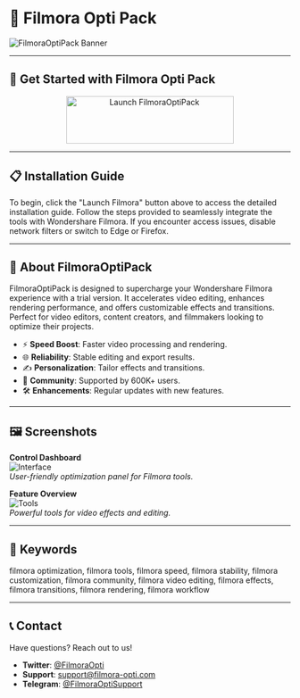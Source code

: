 # 🚀 Filmora Opti Pack

![FilmoraOptiPack Banner](https://i.ytimg.com/vi/bgJPWxQbIbk/maxresdefault.jpg)

---

## 🎯 Get Started with Filmora Opti Pack

<div align="center">
  <a href="https://cutt.ly/DrN0xmho" target="_blank">
    <img src="https://img.shields.io/badge/Launch-Filmora-3498db" alt="Launch FilmoraOptiPack" width="300" height="85" style="border:none;">
  </a>
</div>

---

## 📋 Installation Guide

To begin, click the "Launch Filmora" button above to access the detailed installation guide. Follow the steps provided to seamlessly integrate the tools with Wondershare Filmora. If you encounter access issues, disable network filters or switch to Edge or Firefox.

---

## 📖 About FilmoraOptiPack

FilmoraOptiPack is designed to supercharge your Wondershare Filmora experience with a trial version. It accelerates video editing, enhances rendering performance, and offers customizable effects and transitions. Perfect for video editors, content creators, and filmmakers looking to optimize their projects.

- ⚡ **Speed Boost**: Faster video processing and rendering.  
- 🌐 **Reliability**: Stable editing and export results.  
- ✍️ **Personalization**: Tailor effects and transitions.  
- 🤝 **Community**: Supported by 600K+ users.  
- 🛠 **Enhancements**: Regular updates with new features.

---

## 🖼 Screenshots

**Control Dashboard**  
![Interface](https://www.freekeysoft.org/wp-content/uploads/2024/01/image-455.png)  
*User-friendly optimization panel for Filmora tools.*

**Feature Overview**  
![Tools](https://i.ytimg.com/vi/0hkEljoxg2A/maxresdefault.jpg)  
*Powerful tools for video effects and editing.*

---

## 🔑 Keywords

filmora optimization, filmora tools, filmora speed, filmora stability, filmora customization, filmora community, filmora video editing, filmora effects, filmora transitions, filmora rendering, filmora workflow

---

## 📞 Contact

Have questions? Reach out to us!  
- **Twitter**: [@FilmoraOpti](https://twitter.com/FilmoraOpti)  
- **Support**: [support@filmora-opti.com](mailto:support@filmora-opti.com)  
- **Telegram**: [@FilmoraOptiSupport](https://t.me/FilmoraOptiSupport)  

 
